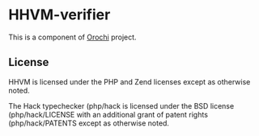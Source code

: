 # HHVM-verifier

This is a component of [Orochi](https://github.com/naizhengtan/orochi) project.

## License

HHVM is licensed under the PHP and Zend licenses except as otherwise noted.

The Hack typechecker (php/hack is licensed under the BSD license (php/hack/LICENSE with an additional grant of patent rights (php/hack/PATENTS except as otherwise noted.
